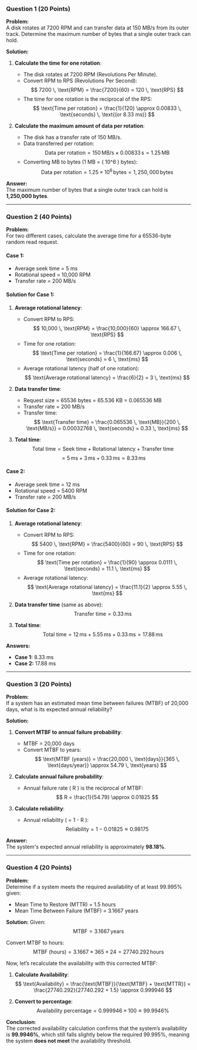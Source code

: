 
### Question 1 (20 Points)
**Problem:**  
A disk rotates at 7200 RPM and can transfer data at 150 MB/s from its outer track. Determine the maximum number of bytes that a single outer track can hold.

**Solution:**

1. **Calculate the time for one rotation**:
   - The disk rotates at 7200 RPM (Revolutions Per Minute).
   - Convert RPM to RPS (Revolutions Per Second):
     $$
     7200 \, \text{RPM} = \frac{7200}{60} = 120 \, \text{RPS}
     $$
   - The time for one rotation is the reciprocal of the RPS:
     $$
     \text{Time per rotation} = \frac{1}{120} \approx 0.00833 \, \text{seconds} \, \text{(or 8.33 ms)}
     $$

2. **Calculate the maximum amount of data per rotation**:
   - The disk has a transfer rate of 150 MB/s.
   - Data transferred per rotation:
     $$
     \text{Data per rotation} = 150 \, \text{MB/s} \times 0.00833 \, \text{s} = 1.25 \, \text{MB}
     $$
   - Converting MB to bytes (1 MB = \( 10^6 \) bytes):
     $$
     \text{Data per rotation} = 1.25 \times 10^6 \, \text{bytes} = 1,250,000 \, \text{bytes}
     $$

**Answer:**  
The maximum number of bytes that a single outer track can hold is **1,250,000 bytes**.

---

### Question 2 (40 Points)
**Problem:**  
For two different cases, calculate the average time for a 65536-byte random read request.

#### Case 1:
- Average seek time = 5 ms
- Rotational speed = 10,000 RPM
- Transfer rate = 200 MB/s

#### Solution for Case 1:

1. **Average rotational latency**:
   - Convert RPM to RPS:
     $$
     10,000 \, \text{RPM} = \frac{10,000}{60} \approx 166.67 \, \text{RPS}
     $$
   - Time for one rotation:
     $$
     \text{Time per rotation} = \frac{1}{166.67} \approx 0.006 \, \text{seconds} = 6 \, \text{ms}
     $$
   - Average rotational latency (half of one rotation):
     $$
     \text{Average rotational latency} = \frac{6}{2} = 3 \, \text{ms}
     $$

2. **Data transfer time**:
   - Request size = 65536 bytes = 65.536 KB = 0.065536 MB
   - Transfer rate = 200 MB/s
   - Transfer time:
     $$
     \text{Transfer time} = \frac{0.065536 \, \text{MB}}{200 \, \text{MB/s}} = 0.00032768 \, \text{seconds} = 0.33 \, \text{ms}
     $$

3. **Total time**:
   $$
   \text{Total time} = \text{Seek time} + \text{Rotational latency} + \text{Transfer time}
   $$
   $$
   = 5 \, \text{ms} + 3 \, \text{ms} + 0.33 \, \text{ms} = 8.33 \, \text{ms}
   $$

#### Case 2:
- Average seek time = 12 ms
- Rotational speed = 5400 RPM
- Transfer rate = 200 MB/s

#### Solution for Case 2:

1. **Average rotational latency**:
   - Convert RPM to RPS:
     $$
     5400 \, \text{RPM} = \frac{5400}{60} = 90 \, \text{RPS}
     $$
   - Time for one rotation:
     $$
     \text{Time per rotation} = \frac{1}{90} \approx 0.0111 \, \text{seconds} = 11.1 \, \text{ms}
     $$
   - Average rotational latency:
     $$
     \text{Average rotational latency} = \frac{11.1}{2} \approx 5.55 \, \text{ms}
     $$

2. **Data transfer time** (same as above):
   $$
   \text{Transfer time} = 0.33 \, \text{ms}
   $$

3. **Total time**:
   $$
   \text{Total time} = 12 \, \text{ms} + 5.55 \, \text{ms} + 0.33 \, \text{ms} = 17.88 \, \text{ms}
   $$

**Answers:**
- **Case 1:** 8.33 ms
- **Case 2:** 17.88 ms

---

### Question 3 (20 Points)
**Problem:**  
If a system has an estimated mean time between failures (MTBF) of 20,000 days, what is its expected annual reliability?

**Solution:**

1. **Convert MTBF to annual failure probability**:
   - MTBF = 20,000 days
   - Convert MTBF to years:
     $$
     \text{MTBF (years)} = \frac{20,000 \, \text{days}}{365 \, \text{days/year}} \approx 54.79 \, \text{years}
     $$

2. **Calculate annual failure probability**:
   - Annual failure rate \( R \) is the reciprocal of MTBF:
     $$
     R = \frac{1}{54.79} \approx 0.01825
     $$

3. **Calculate reliability**:
   - Annual reliability \( = 1 - R \):
     $$
     \text{Reliability} = 1 - 0.01825 \approx 0.98175
     $$

**Answer:**  
The system's expected annual reliability is approximately **98.18%**.

---

### Question 4 (20 Points)
**Problem:**  
Determine if a system meets the required availability of at least 99.995% given:
- Mean Time to Restore (MTTR) = 1.5 hours
- Mean Time Between Failure (MTBF) = 3.1667 years

**Solution:**
Given:
$$
\text{MTBF} = 3.1667 \, \text{years}
$$

Convert MTBF to hours:
$$
\text{MTBF (hours)} = 3.1667 \times 365 \times 24 = 27740.292 \, \text{hours}
$$

Now, let’s recalculate the availability with this corrected MTBF:

1. **Calculate Availability**:
   $$
   \text{Availability} = \frac{\text{MTBF}}{\text{MTBF} + \text{MTTR}} = \frac{27740.292}{27740.292 + 1.5} \approx 0.999946
   $$

2. **Convert to percentage**:
   $$
   \text{Availability percentage} = 0.999946 \times 100 \approx 99.9946\%
   $$

**Conclusion**:  
The corrected availability calculation confirms that the system’s availability is **99.9946%**, which still falls slightly below the required 99.995%, meaning the system **does not meet** the availability threshold.